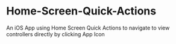 # Home-Screen-Quick-Actions
An iOS App using Home Screen Quick Actions to navigate to view controllers directly by clicking App Icon
